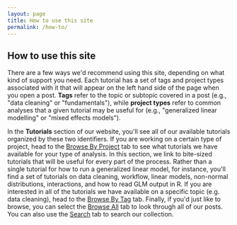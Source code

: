 ```yaml
---
layout: page
title: How to use this site
permalink: /how-to/
---
```

<h2>How to use this site</h2>

There are a few ways we'd recommend using this site, depending on what kind of support you need. Each tutorial has a set of tags and project types associated with it that will appear on the left hand side of the page when you open a post. **Tags** refer to the topic or subtopic covered in a post (e.g., "data cleaning" or "fundamentals"), while **project types** refer to common analyses that a given tutorial may be useful for (e.g., "generalized linear modelling" or "mixed effects models").

In the **Tutorials** section of our website, you'll see all of our available tutorials organized by these two identifiers. If you are working on a certain type of project, head to the [Browse By Project](https://bayesbaes.github.io/tutorials/browse-by-project/) tab to see what tutorials we have available for your type of analysis. In this section, we link to bite-sized tutorials that will be useful for every part of the process. Rather than a single tutorial for how to run a generalized linear model, for instance, you'll find a set of tutorials on data cleaning, workflow, linear models, non-normal distributions, interactions, and how to read GLM output in R. If you are interested in all of the tutorials we have available on a specific topic (e.g. data cleaning), head to the [Browse By Tag](https://bayesbaes.github.io/tutorials/browse-by-tag/) tab. Finally, if you'd just like to browse, you can select the [Browse All](https://bayesbaes.github.io/tutorials/browse-all/) tab to look through all of our posts. You can also use the [Search](https://bayesbaes.github.io/tutorials/search/) tab to search our collection.
